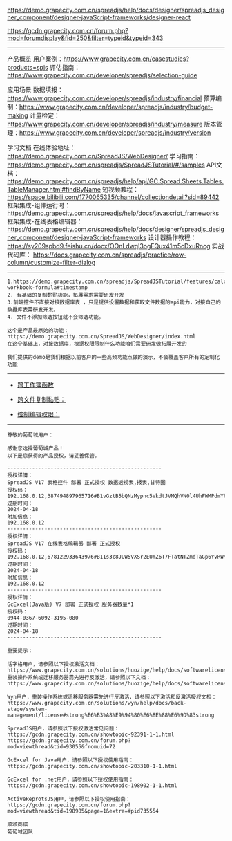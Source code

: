 https://demo.grapecity.com.cn/spreadjs/help/docs/designer/spreadjs_designer_component/designer-javaScript-frameworks/designer-react

https://gcdn.grapecity.com.cn/forum.php?mod=forumdisplay&fid=250&filter=typeid&typeid=343

--- 

产品概览
用户案例：https://www.grapecity.com.cn/casestudies?products=spjs
评估指南：https://www.grapecity.com.cn/developer/spreadjs/selection-guide

应用场景
数据填报： https://www.grapecity.com.cn/developer/spreadjs/industry/financial
预算编制：https://www.grapecity.com.cn/developer/spreadjs/industry/budget-making
计量检定：https://www.grapecity.com.cn/developer/spreadjs/industry/measure
版本管理：https://www.grapecity.com.cn/developer/spreadjs/industry/version

学习文档
在线体验地址： https://demo.grapecity.com.cn/SpreadJS/WebDesigner/
学习指南：https://demo.grapecity.com.cn/spreadjs/SpreadJSTutorial/#/samples
API文档：https://demo.grapecity.com.cn/spreadjs/help/api/GC.Spread.Sheets.Tables.TableManager.html#findByName
短视频教程： https://space.bilibili.com/1770065335/channel/collectiondetail?sid=89442
框架集成-组件运行时：https://demo.grapecity.com.cn/spreadjs/help/docs/javascript_frameworks
框架集成-在线表格编辑器：https://demo.grapecity.com.cn/spreadjs/help/docs/designer/spreadjs_designer_component/designer-javaScript-frameworks
设计器操作教程：https://sy209spbd9.feishu.cn/docx/OOnLdwqI3ogFQux41m5cDxuRncg
实战代码库：
https://docs.grapecity.com.cn/spreadjs/practice/row-column/customize-filter-dialog

--- 
```
1.https://demo.grapecity.com.cn/spreadjs/SpreadJSTutorial/features/calculation/cross-workbook-formula#timestamp
2. 有基础的复制黏贴功能，拓展需求需要研发开发
3.前端控件不直接对接数据库表 ，只是提供设置数据和获取文件数据的api能力，对接自己的数据库表需研发开发。
4. 文件不添加筛选按钮就不会筛选功能。

这个是产品最原始的功能：https://demo.grapecity.com.cn/SpreadJS/WebDesigner/index.html
在这个基础上，对接数据库，根据权限限制什么功能咱们需要研发做拓展开发的

我们提供的demo是我们根据以前客户的一些高频功能点做的演示，不会覆盖客户所有的定制化功能
```

--- 
- [跨工作簿函数](https://demo.grapecity.com.cn/spreadjs/SpreadJSTutorial/features/calculation/cross-workbook-formula#timestamp)

- [跨文件复制黏贴：](https://gcdn.grapecity.com.cn/showtopic-100108-1-1.html)

- [控制编辑权限：](https://jscodemine.grapecity.com/share/YKaD-hZKy0uGL9AD1mCpUA/?defaultOpen=%7B%22OpenedFileName%22%3A%5B%22%2Findex.html%22%5D%2C%22ActiveFile%22%3A%22%2Findex.html%22%7D)

--- 
```
尊敬的葡萄城用户：

感谢您选择葡萄城产品！
以下是您获得的产品授权，请妥善保管。

--------------------------------------------------
授权详情：
SpreadJS V17 表格控件 部署 正式授权 数据透视表,报表,甘特图
授权码：
192.168.0.12,387494897965716#B1vGztB5bQNzMypnc5VkdtJVMQhVN0l4UhFWMPdmYF3kVBVFb0pXOMt6U8l7MjN4KlhDbz4UUDtST6V4M9lkZ5dVdPhzRwQzMHZWe8ImYmhESKV4ZwIlVMdXbvQHS8wkVGd4MDNDOUZkQ8xEWZ9UQRNlS6hjcFhFdzMlZ7tSawN7a4UGSDFHMxgnS0FnWVNjSmJ5L7U5YkRDU9gVNYhEb94WSLRmV73EW9Jnay2kQT96TCdWb6BFWGFkZwNEURVWNURUOUljWSRGanN6av2SS8UEdL5UawEnSu94MHtkQqh4ZI3kRZVGN7BTWnVTbN9kMyJUVBtWS8B7KldDTy9UMxg4ROdle42WMwZlalVkRBRnTkVmUiojITJCLiEUO5UzQ8kjMiojIIJCL4ATN8MjM8UTM0IicfJye&Qf35VfiUVQLFlI0IyQiwiI7EjL6ByUKBCZhVmcwNlI0IiTis7W0ICZyBlIsIiN4MTMxADIwIzMwQjMwIjI0ICdyNkIsICOxQDM4IDMyIiOiAHeFJCLiITMuAjL8YTMuITOxIiOiMXbEJCLig1jlzahlDZmpnInmb1uk/avoz9mmPYhl19tl/bulLiOiEmTDJCLiYTM7UjN9cTO8QTO4cDOzIiOiQWSiwSfdJCdlVGaTRHduF6RiwiI4VWZoNFdy3GclJlIsISZsJWYUR7b6lGUislOicGbmJCLlNHbhZmOiI7ckJye0ICbuFkI1pjIEJCLi4TPn9GT7MjQN56UCNVeKNVUGFGSRxUTIZVY4xWa9F7ZxU5VqpFZqVndCpldXRVYm5mQ6InbYtCRzo4c6V7TutiVlzlvB
过期时间：
2024-04-18
附加信息：
192.168.0.12
--------------------------------------------------
授权详情：
SpreadJS V17 在线表格编辑器 部署 正式授权
授权码：
192.168.0.12,678122933643976#B1Is3c8JUW5VXSr2EUmZ6T7FTatNTZmdTaGp6YvRWYtZXbE96NPFHNEhXWqRmYkxGSyAzd6wEOZdUaFlkML5UWGF5VXJleUF7Q0BjM9llYLxmS6MUSENGUs54RWh4bXNTcXlVMmNXauVHWRNUcxVUNVp5ULJFbqd6K9wGaJN5coxEboRXUBRlTnpEbJd4dLdlYlFjUHJWZlhEUht6Yhdjc7ZmMZFlSSxWVoF5RJdEOWdVd494SBtSZrl7ay5GbZx4TY5GbjBzNihTURlXd8MHdaZzUMVHc9QWZPhDOtBTZz4mYIdDcWB5YK3WV55mctF7SJV6UoNlb4lkI0IyUiwiIDhjRwcDN8QjI0ICSiwyN5QjN5kTN6ITM0IicfJye#4Xfd5nITdlM4IiOiMkIsIyNx8idg86bkRWQtIXZudWazVGRtMlSkFWZyB7UiojIOJyebpjIkJHUiwiI6QzMxEDMgAjMzADNyAjMiojI4J7QiwiI8EDNwQjMwIjI0ICc8VkIsIiMx8CMugjNx8iM9EjI0IyctRkIsICuPWOrFWOkZmeicaut1S+r3iOnba+gFWun7W+v9WuI0ISYONkIsIiN7kzM4YzMzkjMyEDO7YjI0ICZJJye0ICRiwiI34zdpN6ZUFDbFh7LadFeallbxQldNJGZvAzSyhWYjVXNZVmeMNEROh7QmhVaMZUTqp5UJtETvBnaQN5Kup6KxxWWixUex3GeTpXeJlnTvAzdKRUWQNkdBZjNFFUYs05O
过期时间：
2024-04-18
附加信息：
192.168.0.12
--------------------------------------------------
授权详情：
GcExcel(Java版) V7 部署 正式授权 服务器数量*1
授权码：
0944-0367-6092-3195-080
过期时间：
2024-04-18
--------------------------------------------------

重要提示：

活字格用户，请参照以下授权激活文档：https://www.grapecity.com.cn/solutions/huozige/help/docs/softwarelicenseandversionhistory/activateserver
重装操作系统或迁移服务器需先进行反激活，请参照以下文档：https://www.grapecity.com.cn/solutions/huozige/help/docs/softwarelicenseandversionhistory/deactivateserver

Wyn用户，重装操作系统或迁移服务器需先进行反激活，请参照以下激活和反激活授权文档：
https://www.grapecity.com.cn/solutions/wyn/help/docs/back-stage/system-management/license#strong%E6%B3%A8%E9%94%80%E6%8E%88%E6%9D%83strong

SpreadJS用户，请参照以下授权激活常见问题：
https://gcdn.grapecity.com.cn/showtopic-92391-1-1.html
https://gcdn.grapecity.com.cn/forum.php?mod=viewthread&tid=93055&fromuid=72

GcExcel for Java用户，请参照以下授权使用指南：
https://gcdn.grapecity.com.cn/showtopic-203310-1-1.html

GcExcel for .net用户，请参照以下授权使用指南：
https://gcdn.grapecity.com.cn/showtopic-198902-1-1.html

ActiveReprotsJS用户，请参照以下授权使用指南：
https://gcdn.grapecity.com.cn/forum.php?mod=viewthread&tid=198985&page=1&extra=#pid735554

顺颂商祺
葡萄城团队
```